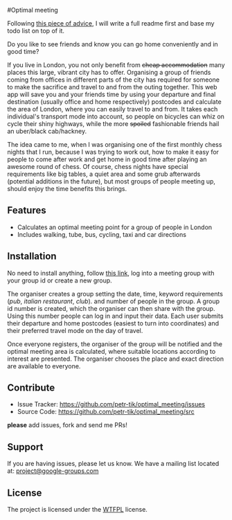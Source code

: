 #Optimal meeting

Following [this piece of advice](http://tom.preston-werner.com/2010/08/23/readme-driven-development.html), I will write a full readme first and base my todo list on top of it. 

Do you like to see friends and know you can go home conveniently and in good time? 

If you live in London, you not only benefit from ~~cheap accommodation~~ many places this large, vibrant city has to offer. Organising a group of friends coming from offices in different parts of the city has required for someone to make the sacrifice and travel to and from the outing together. This web app will save you and your friends time by using your departure and final destination (usually office and home respectively) postcodes and calculate the area of London, where you can easily travel to and from. It takes each individual's transport mode into account, so people on bicycles can whiz on cycle their shiny highways, while the more ~~spoiled~~ fashionable friends hail an uber/black cab/hackney. 

The idea came to me, when I was organising one of the first monthly chess nights that I run, because I was trying to work out, how to make it easy for people to come after work and get home in good time after playing an awesome round of chess. Of course, chess nights have special requirements like big tables, a quiet area and some grub afterwards (potential additions in the future), but most groups of people meeting up, should enjoy the time benefits this brings.  

Features
--------

- Calculates an optimal meeting point for a group of people in London 
- Includes walking, tube, bus, cycling, taxi and car directions

Installation
------------

No need to install anything, follow [this link](http://petr-tik.github.io/optimal_meeting/login), log into a meeting group with your group id or create a new group. 

The organiser creates a group setting the date, time, keyword requirements (_pub_, _italian restaurant_, _club_). and number of people in the group. A group id number is created, which the organiser can then share with the group. Using this number people can log in and input their data. Each user submits their departure and home postcodes (easiest to turn into coordinates) and their preferred travel mode on the day of travel. 

Once everyone registers, the organiser of the group will be notified and the optimal meeting area is calculated, where suitable locations according to interest are presented. The organiser chooses the place and exact direction are available to everyone. 

Contribute
----------

- Issue Tracker: https://github.com/petr-tik/optimal_meeting/issues
- Source Code: https://github.com/petr-tik/optimal_meeting/src

**please** add issues, fork and send me PRs! 

Support
-------

If you are having issues, please let us know.
We have a mailing list located at: project@google-groups.com

License
-------

The project is licensed under the [WTFPL](https://en.wikipedia.org/wiki/WTFPL) license.
